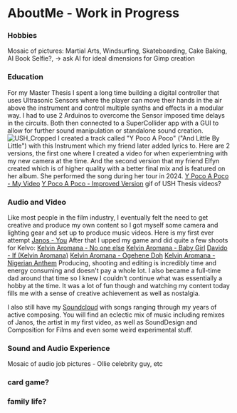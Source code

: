 # AboutMe - Work in Progress

 ### Hobbies
 Mosaic of pictures: Martial Arts, Windsurfing, Skateboarding, Cake Baking, AI Book Selfie?, 
 -> ask AI for ideal dimensions for Gimp creation

 ### Education
 For my Master Thesis I spent a long time building a digital controller that uses Ultrasonic Sensors where the player can move their hands in the air above the instrument and control multiple synths and effects in a modular way. I had to use 2 Arduinos to overcome the Sensor imposed time delays in the circuits. Both then connected to a SuperCollider app with a GUI to allow for further sound manipulation or standalone sound creation.
![USH_Cropped](https://github.com/user-attachments/assets/dfe59a69-c42f-4888-9e2b-376fc36eed84)
I created a track called "Y Poco A Poco" ("And Little By Little") with this Instrument which my friend later added lyrics to. Here are 2 versions, the first one where I created a video for when experiemtning with my new camera at the time. And the second version that my friend Elfyn created which is of higher quality with a better final mix and is featured on her album. She performed the song during her tour in 2024.
[Y Poco A Poco - My Video](https://www.youtube.com/watch?v=lOc-mtUDMb0&ab_channel=SkyBlueProductions)
[Y Poco A Poco - Improved Version](https://www.youtube.com/watch?v=MXAMKW2mtDw&ab_channel=Elfyn-Topic)
 gif of USH Thesis videos?

### Audio and Video
Like most people in the film industry, I eventually felt the need to get creative and produce my own content so I got myself some camera and lighting gear and set up to produce music videos. Here is my first ever attempt [Janos - You](https://www.youtube.com/watch?v=A9sHOheY6GU&ab_channel=Janos)
After that I upped my game and did quite a few shoots for Kelvo:
[Kelvin Aromana - No one else](https://www.youtube.com/watch?v=ojx7uw_1ZIA&ab_channel=KelvinAromana)
[Kelvin Aromana - Baby Girl](https://www.youtube.com/watch?v=rXseCvPDKAA&ab_channel=KelvinAromana)
[Davido - If (Kelvin Aromana)](https://www.youtube.com/watch?v=52m9AwQ-gtA&ab_channel=KelvinAromana)
[Kelvin Aromana - Ogehene Doh](https://www.youtube.com/watch?v=qUCWGqMJMnU&ab_channel=KelvinAromana)
[Kelvin Aromana - Nigerian Anthem](https://www.youtube.com/watch?v=IIzOdr6JOyc&ab_channel=KelvinAromana)
Producing, shooting and editing is incredibly time and energy consuming and doesn't pay a whole lot. I also became a full-time dad around that time so I knew I couldn't continue what was essentially a hobby at the time. It was a lot of fun though and watching my content today fills me with a sense of creative achievement as well as nostalgia.

I also still have my [Soundcloud](https://soundcloud.com/holgerhimmelblau) with songs ranging through my years of active composing. You will find an eclectic mix of music including remixes of Janos, the artist in my first video, as well as SoundDesign and Composition for Films and even some weird experimental stuff.

### Sound and Audio Experience
Mosaic of audio job pictures - Ollie celebrity guy, etc

### card game?

### family life?
